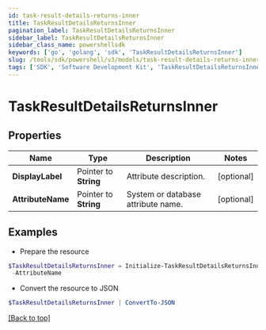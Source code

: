 ```yaml
---
id: task-result-details-returns-inner
title: TaskResultDetailsReturnsInner
pagination_label: TaskResultDetailsReturnsInner
sidebar_label: TaskResultDetailsReturnsInner
sidebar_class_name: powershellsdk
keywords: ['go', 'golang', 'sdk', 'TaskResultDetailsReturnsInner'] 
slug: /tools/sdk/powershell/v3/models/task-result-details-returns-inner
tags: ['SDK', 'Software Development Kit', 'TaskResultDetailsReturnsInner']
---
```



# TaskResultDetailsReturnsInner

## Properties

Name | Type | Description | Notes
------------ | ------------- | ------------- | -------------
**DisplayLabel** |  Pointer to **String** | Attribute description. | [optional] 
**AttributeName** |  Pointer to **String** | System or database attribute name. | [optional] 

## Examples

- Prepare the resource
```powershell
$TaskResultDetailsReturnsInner = Initialize-TaskResultDetailsReturnsInner  -DisplayLabel   `
 -AttributeName  
```

- Convert the resource to JSON
```powershell
$TaskResultDetailsReturnsInner | ConvertTo-JSON
```


[[Back to top]](#) 

